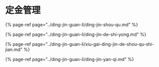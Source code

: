 # 定金管理

{% page-ref page="../ding-jin-guan-li/ding-jin-shou-qu.md" %}

{% page-ref page="../ding-jin-guan-li/ding-jin-de-shi-yong.md" %}

{% page-ref page="../ding-jin-guan-li/xiu-gai-ding-jin-de-shou-qu-shi-jian.md" %}

{% page-ref page="../ding-jin-guan-li/ding-jin-yan-qi.md" %}

